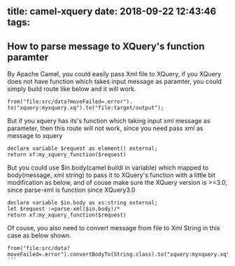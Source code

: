 title: camel-xquery
date: 2018-09-22 12:43:46
tags:
---
## How to parse message to XQuery's function paramter

By Apache Camel, you could easily pass Xml file to XQuery,
if you XQuery does not have function which takes input message as paramter, you could simply build route like below and it will work.

```
from("file:src/data?moveFailed=.error"). to("xquery:myxquery.xq").to("file:target/output");
```

But if you xquery has its's function which taking input xml message as parameter, then this route will not work, since you need pass xml as message to xquery 

```
declare variable $request as element() external;
return xf:my_xquery_function($request)
```

But you could use $in.body(camel buildi in variable) which mapped to body(message, xml string) to pass it to XQuery's function with a little bit modification as below, and of couse make sure the XQuery version is >=3.0, since parse-xml is function since XQuery3.0

```
declare variable $in.body as xs:string external;
let $request :=parse-xml($in.body)/*
return xf:my_xquery_function($request)
```
Of couse, you also need to convert message from file to Xml String in this case as below shown.

````
from("file:src/data?moveFailed=.error").convertBodyTo(String.class).to("xquery:myxquery.xq").to("file:target/output");
```